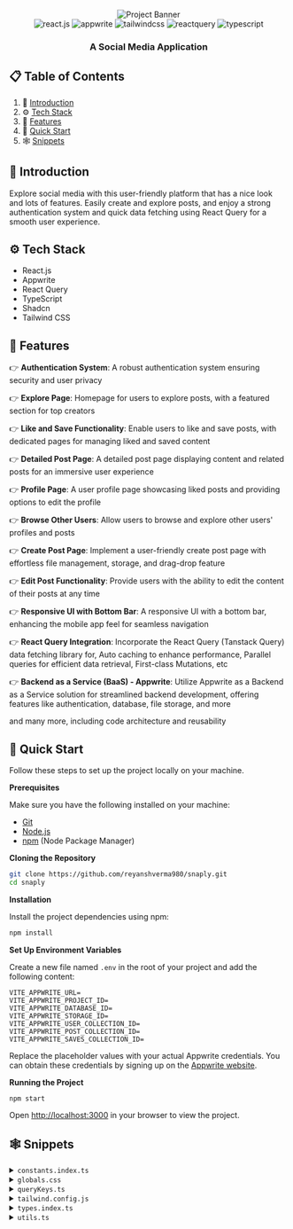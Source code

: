 <div align="center">
  <br />
    <!-- <a href="#" target="_blank"> -->
      <img src="https://github.com/adrianhajdin/social_media_app/assets/151519281/be514a19-3cbb-48b7-9acd-2cf4d2e319c4" alt="Project Banner">
    <!-- </a> -->
  <br />

  <div>
    <img src="https://img.shields.io/badge/-React_JS-black?style=for-the-badge&logoColor=white&logo=react&color=61DAFB" alt="react.js" />
    <img src="https://img.shields.io/badge/-Appwrite-black?style=for-the-badge&logoColor=white&logo=appwrite&color=FD366E" alt="appwrite" />
    <img src="https://img.shields.io/badge/-Tailwind_CSS-black?style=for-the-badge&logoColor=white&logo=tailwindcss&color=06B6D4" alt="tailwindcss" />
    <img src="https://img.shields.io/badge/-React_Query-black?style=for-the-badge&logoColor=white&logo=reactquery&color=FF4154" alt="reactquery" />
    <img src="https://img.shields.io/badge/-Typescript-black?style=for-the-badge&logoColor=white&logo=typescript&color=3178C6" alt="typescript" />
  </div>

  <h3 align="center">A Social Media Application</h3>
</div>

## 📋 <a name="table">Table of Contents</a>

1. 🤖 [Introduction](#introduction)
2. ⚙️ [Tech Stack](#tech-stack)
3. 🔋 [Features](#features)
4. 🤸 [Quick Start](#quick-start)
5. 🕸️ [Snippets](#snippets)

## <a name="introduction">🤖 Introduction</a>

Explore social media with this user-friendly platform that has a nice look and lots of features. Easily create and explore posts, and enjoy a strong authentication system and quick data fetching using React Query for a smooth user experience.

## <a name="tech-stack">⚙️ Tech Stack</a>

- React.js
- Appwrite
- React Query
- TypeScript
- Shadcn
- Tailwind CSS

## <a name="features">🔋 Features</a>

👉 **Authentication System**: A robust authentication system ensuring security and user privacy

👉 **Explore Page**: Homepage for users to explore posts, with a featured section for top creators

👉 **Like and Save Functionality**: Enable users to like and save posts, with dedicated pages for managing liked and saved content

👉 **Detailed Post Page**: A detailed post page displaying content and related posts for an immersive user experience

👉 **Profile Page**: A user profile page showcasing liked posts and providing options to edit the profile

👉 **Browse Other Users**: Allow users to browse and explore other users' profiles and posts

👉 **Create Post Page**: Implement a user-friendly create post page with effortless file management, storage, and drag-drop feature

👉 **Edit Post Functionality**: Provide users with the ability to edit the content of their posts at any time

👉 **Responsive UI with Bottom Bar**: A responsive UI with a bottom bar, enhancing the mobile app feel for seamless navigation

👉 **React Query Integration**: Incorporate the React Query (Tanstack Query) data fetching library for, Auto caching to enhance performance, Parallel queries for efficient data retrieval, First-class Mutations, etc

👉 **Backend as a Service (BaaS) - Appwrite**: Utilize Appwrite as a Backend as a Service solution for streamlined backend development, offering features like authentication, database, file storage, and more

and many more, including code architecture and reusability

## <a name="quick-start">🤸 Quick Start</a>

Follow these steps to set up the project locally on your machine.

**Prerequisites**

Make sure you have the following installed on your machine:

- [Git](https://git-scm.com/)
- [Node.js](https://nodejs.org/en)
- [npm](https://www.npmjs.com/) (Node Package Manager)

**Cloning the Repository**

```bash
git clone https://github.com/reyanshverma980/snaply.git
cd snaply
```

**Installation**

Install the project dependencies using npm:

```bash
npm install
```

**Set Up Environment Variables**

Create a new file named `.env` in the root of your project and add the following content:

```env
VITE_APPWRITE_URL=
VITE_APPWRITE_PROJECT_ID=
VITE_APPWRITE_DATABASE_ID=
VITE_APPWRITE_STORAGE_ID=
VITE_APPWRITE_USER_COLLECTION_ID=
VITE_APPWRITE_POST_COLLECTION_ID=
VITE_APPWRITE_SAVES_COLLECTION_ID=
```

Replace the placeholder values with your actual Appwrite credentials. You can obtain these credentials by signing up on the [Appwrite website](https://appwrite.io/).

**Running the Project**

```bash
npm start
```

Open [http://localhost:3000](http://localhost:3000) in your browser to view the project.

## <a name="snippets">🕸️ Snippets</a>

<details>
<summary><code>constants.index.ts</code></summary>

```typescript
export const sidebarLinks = [
	{
		imgURL: "/assets/icons/home.svg",
		route: "/",
		label: "Home",
	},
	{
		imgURL: "/assets/icons/wallpaper.svg",
		route: "/explore",
		label: "Explore",
	},
	{
		imgURL: "/assets/icons/people.svg",
		route: "/all-users",
		label: "People",
	},
	{
		imgURL: "/assets/icons/bookmark.svg",
		route: "/saved",
		label: "Saved",
	},
	{
		imgURL: "/assets/icons/gallery-add.svg",
		route: "/create-post",
		label: "Create Post",
	},
];

export const bottombarLinks = [
	{
		imgURL: "/assets/icons/home.svg",
		route: "/",
		label: "Home",
	},
	{
		imgURL: "/assets/icons/wallpaper.svg",
		route: "/explore",
		label: "Explore",
	},
	{
		imgURL: "/assets/icons/bookmark.svg",
		route: "/saved",
		label: "Saved",
	},
	{
		imgURL: "/assets/icons/gallery-add.svg",
		route: "/create-post",
		label: "Create",
	},
];
```

</details>

<details>
<summary><code>globals.css</code></summary>

```css
@import url("https://fonts.googleapis.com/css2?family=Inter:wght@400;500;600;700;800&display=swap");

@tailwind base;
@tailwind components;
@tailwind utilities;

@layer base {
	* {
		@apply box-border list-none p-0 m-0 scroll-smooth;
	}

	body {
		@apply bg-dark-1 text-white min-h-screen font-inter;
	}
}

@layer utilities {
	/* TYPOGRAPHY */
	.h1-bold {
		@apply text-[36px] font-bold leading-[140%] tracking-tighter;
	}

	.h1-semibold {
		@apply text-[36px] font-semibold leading-[140%] tracking-tighter;
	}

	.h2-bold {
		@apply text-[30px] font-bold leading-[140%] tracking-tighter;
	}

	.h3-bold {
		@apply text-[24px] font-bold leading-[140%] tracking-tighter;
	}

	.base-semibold {
		@apply text-[16px] font-semibold leading-[140%] tracking-tighter;
	}

	.base-medium {
		@apply text-[16px] font-medium leading-[140%];
	}

	.base-regular {
		@apply text-[16px] font-normal leading-[140%];
	}

	.body-bold {
		@apply text-[18px] font-bold leading-[140%];
	}

	.body-medium {
		@apply text-[18px] font-medium leading-[140%];
	}

	.small-semibold {
		@apply text-[14px] font-semibold leading-[140%] tracking-tighter;
	}

	.small-medium {
		@apply text-[14px] font-medium leading-[140%];
	}

	.small-regular {
		@apply text-[14px] font-normal leading-[140%];
	}

	.subtle-semibold {
		@apply text-[12px] font-semibold leading-[140%];
	}

	.tiny-medium {
		@apply text-[10px] font-medium leading-[140%];
	}

	/* UTILITIES */
	.invert-white {
		@apply invert brightness-0 transition;
	}

	.flex-center {
		@apply flex justify-center items-center;
	}

	.flex-between {
		@apply flex justify-between items-center;
	}

	.flex-start {
		@apply flex justify-start items-center;
	}

	.custom-scrollbar::-webkit-scrollbar {
		width: 3px;
		height: 3px;
		border-radius: 2px;
	}

	.custom-scrollbar::-webkit-scrollbar-track {
		background: #09090a;
	}

	.custom-scrollbar::-webkit-scrollbar-thumb {
		background: #5c5c7b;
		border-radius: 50px;
	}

	.custom-scrollbar::-webkit-scrollbar-thumb:hover {
		background: #7878a3;
	}

	.common-container {
		@apply flex flex-col flex-1 items-center gap-10 overflow-scroll py-10 px-5 md:px-8 lg:p-14 custom-scrollbar;
	}

	/* All Users */
	.user-container {
		@apply max-w-5xl flex flex-col items-start w-full gap-6 md:gap-9;
	}

	.user-grid {
		@apply w-full grid grid-cols-1 xs:grid-cols-2 md:grid-cols-2 lg:grid-cols-2 xl:grid-cols-3 gap-7 max-w-5xl;
	}

	/* Explore */
	.explore-container {
		@apply flex flex-col flex-1 items-center overflow-scroll py-10 px-5 md:p-14 custom-scrollbar;
	}

	.explore-inner_container {
		@apply max-w-5xl flex flex-col items-center w-full gap-6 md:gap-9;
	}

	.explore-search {
		@apply h-12 bg-dark-4 border-none placeholder:text-light-4 focus-visible:ring-0 focus-visible:ring-offset-0 ring-offset-0 !important;
	}

	/* Home */
	.home-container {
		@apply flex flex-col flex-1 items-center gap-10 overflow-scroll py-10 px-5 md:px-8 lg:p-14 custom-scrollbar;
	}

	.home-posts {
		@apply max-w-screen-sm flex flex-col items-center w-full gap-6 md:gap-9;
	}

	.home-creators {
		@apply hidden xl:flex flex-col w-72 2xl:w-465 px-6 py-10 gap-10  overflow-scroll custom-scrollbar;
	}

	/* Post Details */
	.post_details-container {
		@apply flex flex-col flex-1 gap-10 overflow-scroll py-10 px-5 md:p-14 custom-scrollbar items-center;
	}

	.post_details-card {
		@apply bg-dark-2 w-full max-w-5xl rounded-[30px] flex-col flex xl:flex-row border border-dark-4 xl:rounded-l-[24px];
	}

	.post_details-img {
		@apply h-80 lg:h-[480px] xl:w-[48%] rounded-t-[30px] xl:rounded-l-[24px] xl:rounded-tr-none object-cover p-5 bg-dark-1;
	}

	.post_details-info {
		@apply bg-dark-2 flex flex-col gap-5 lg:gap-7 flex-1 items-start p-8 rounded-[30px];
	}

	.post_details-delete_btn {
		@apply p-0 flex gap-3 hover:bg-transparent hover:text-light-1  text-light-1 small-medium lg:base-medium;
	}

	/* Profile */
	.profile-container {
		@apply flex flex-col items-center flex-1 gap-10 overflow-scroll py-10 px-5 md:p-14 custom-scrollbar;
	}

	.profile-inner_container {
		@apply flex items-center md:mb-8 xl:items-start gap-8 flex-col xl:flex-row relative max-w-5xl w-full;
	}

	.profile-tab {
		@apply flex-center gap-3 py-4 w-48 bg-dark-2  transition flex-1 xl:flex-initial;
	}

	/* Saved */
	.saved-container {
		@apply flex flex-col flex-1 items-center gap-10 overflow-scroll py-10 px-5 md:p-14 custom-scrollbar;
	}

	/* Bottom bar */
	.bottom-bar {
		@apply z-50 flex-between w-full sticky bottom-0 rounded-t-[20px] bg-dark-2 px-5 py-4 md:hidden;
	}

	/* File uploader */
	.file_uploader-img {
		@apply h-80 lg:h-[480px] w-full rounded-[24px] object-cover object-top;
	}

	.file_uploader-label {
		@apply text-light-4 text-center small-regular w-full p-4 border-t border-t-dark-4;
	}

	.file_uploader-box {
		@apply flex-center flex-col p-7 h-80 lg:h-[612px];
	}

	/* Grid Post List */
	.grid-container {
		@apply w-full grid grid-cols-1 sm:grid-cols-2 md:grid-cols-1 lg:grid-cols-2 xl:grid-cols-3 gap-7 max-w-5xl;
	}

	.grid-post_link {
		@apply flex rounded-[24px] border border-dark-4 overflow-hidden cursor-pointer w-full h-full;
	}

	.grid-post_user {
		@apply absolute bottom-0 p-5 flex-between w-full bg-gradient-to-t from-dark-3 to-transparent rounded-b-[24px] gap-2;
	}

	/* Left sidebar */
	.leftsidebar {
		@apply hidden md:flex px-6 py-10 flex-col justify-between min-w-[270px] bg-dark-2;
	}

	.leftsidebar-link {
		@apply rounded-lg base-medium hover:bg-primary-500 transition;
	}

	/* Post Card */
	.post-card {
		@apply bg-dark-2 rounded-3xl border border-dark-4 p-5 lg:p-7 w-full max-w-screen-sm;
	}

	.post-card_img {
		@apply h-64 xs:h-[400px] lg:h-[450px] w-full rounded-[24px] object-cover mb-5;
	}

	/* Topbar */
	.topbar {
		@apply sticky top-0 z-50 md:hidden bg-dark-2 w-full;
	}

	/* User card */
	.user-card {
		@apply flex-center flex-col gap-4 border border-dark-4 rounded-[20px] px-5 py-8;
	}
}

@layer components {
	/* SHADCN COMPONENTS */
	/* Form */
	.shad-form_label {
		@apply text-white !important;
	}

	.shad-form_message {
		@apply text-red !important;
	}

	.shad-input {
		@apply h-12 bg-dark-4 border-none placeholder:text-light-4 focus-visible:ring-1 focus-visible:ring-offset-1 ring-offset-light-3 !important;
	}

	.shad-textarea {
		@apply h-36 bg-dark-3 rounded-xl border-none focus-visible:ring-1 focus-visible:ring-offset-1 ring-offset-light-3 !important;
	}

	/* Button */
	.shad-button_primary {
		@apply bg-primary-500 hover:bg-primary-500 text-light-1 flex gap-2 !important;
	}

	.shad-button_dark_4 {
		@apply h-12 bg-dark-4 px-5 text-light-1 flex gap-2 !important;
	}

	.shad-button_ghost {
		@apply flex gap-4 items-center justify-start hover:bg-transparent hover:text-white !important;
	}
}
```

</details>

<details>
<summary><code>queryKeys.ts</code></summary>

```typescript
export enum QUERY_KEYS {
	// AUTH KEYS
	CREATE_USER_ACCOUNT = "createUserAccount",

	// USER KEYS
	GET_CURRENT_USER = "getCurrentUser",
	GET_USERS = "getUsers",
	GET_USER_BY_ID = "getUserById",

	// POST KEYS
	GET_POSTS = "getPosts",
	GET_INFINITE_POSTS = "getInfinitePosts",
	GET_RECENT_POSTS = "getRecentPosts",
	GET_POST_BY_ID = "getPostById",
	GET_USER_POSTS = "getUserPosts",
	GET_FILE_PREVIEW = "getFilePreview",

	//  SEARCH KEYS
	SEARCH_POSTS = "getSearchPosts",
}
```

</details>

<details>
<summary><code>tailwind.config.js</code></summary>

```javascript
/** @type {import('tailwindcss').Config} */
const defaultTheme = require("tailwindcss/defaultTheme");

module.exports = {
	darkMode: ["class"],
	content: [
		"./pages/**/*.{ts,tsx}",
		"./components/**/*.{ts,tsx}",
		"./app/**/*.{ts,tsx}",
		"./src/**/*.{ts,tsx}",
	],
	theme: {
		container: {
			center: true,
			padding: "2rem",
			screens: {
				"2xl": "1400px",
			},
		},
		extend: {
			colors: {
				"primary-500": "#877EFF",
				"primary-600": "#5D5FEF",
				"secondary-500": "#FFB620",
				"off-white": "#D0DFFF",
				red: "#FF5A5A",
				"dark-1": "#000000",
				"dark-2": "#09090A",
				"dark-3": "#101012",
				"dark-4": "#1F1F22",
				"light-1": "#FFFFFF",
				"light-2": "#EFEFEF",
				"light-3": "#7878A3",
				"light-4": "#5C5C7B",
			},
			screens: {
				xs: "480px",
			},
			width: {
				420: "420px",
				465: "465px",
			},
			fontFamily: {
				inter: ["Inter", "sans-serif"],
			},
			keyframes: {
				"accordion-down": {
					from: { height: 0 },
					to: { height: "var(--radix-accordion-content-height)" },
				},
				"accordion-up": {
					from: { height: "var(--radix-accordion-content-height)" },
					to: { height: 0 },
				},
			},
			animation: {
				"accordion-down": "accordion-down 0.2s ease-out",
				"accordion-up": "accordion-up 0.2s ease-out",
			},
		},
	},
	plugins: [require("tailwindcss-animate")],
};
```

</details>

<details>
<summary><code>types.index.ts</code></summary>

```typescript
export type INavLink = {
	imgURL: string;
	route: string;
	label: string;
};

export type IUpdateUser = {
	userId: string;
	name: string;
	bio: string;
	imageId: string;
	imageUrl: URL | string;
	file: File[];
};

export type INewPost = {
	userId: string;
	caption: string;
	file: File[];
	location?: string;
	tags?: string;
};

export type IUpdatePost = {
	postId: string;
	caption: string;
	imageId: string;
	imageUrl: URL;
	file: File[];
	location?: string;
	tags?: string;
};

export type IUser = {
	id: string;
	name: string;
	username: string;
	email: string;
	imageUrl: string;
	bio: string;
};

export type INewUser = {
	name: string;
	email: string;
	username: string;
	password: string;
};
```

</details>

<details>
<summary><code>utils.ts</code></summary>

```typescript
import { clsx, type ClassValue } from "clsx";
import { twMerge } from "tailwind-merge";

export function cn(...inputs: ClassValue[]) {
	return twMerge(clsx(inputs));
}

export function formatDate(dateString: string = ""): string {
	const currentDate = new Date();
	const inputDate = new Date(dateString);

	const timeDifference = currentDate.getTime() - inputDate.getTime();
	const secondsDifference = timeDifference / 1000;

	if (secondsDifference < 60) {
		return "Just now";
	} else if (secondsDifference < 3600) {
		const minutes = Math.floor(secondsDifference / 60);
		return `${minutes} minute${minutes === 1 ? "" : "s"} ago`;
	} else if (secondsDifference < 86400) {
		const hours = Math.floor(secondsDifference / 3600);
		return `${hours} hour${hours === 1 ? "" : "s"} ago`;
	} else {
		const days = Math.floor(secondsDifference / 86400);
		return `${days} day${days === 1 ? "" : "s"} ago`;
	}
}
```

</details>
